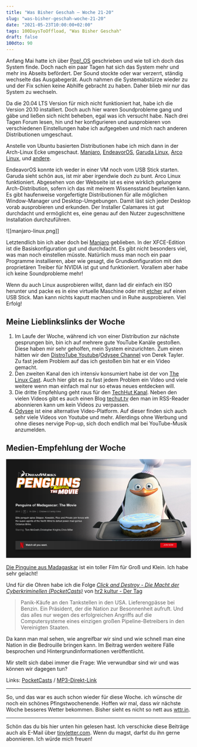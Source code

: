 ```yaml
---
title: "Was Bisher Geschah – Woche 21-20"
slug: "was-bisher-geschah-woche-21-20"
date: "2021-05-23T10:00:00+02:00"
tags: 100DaysToOffload, "Was Bisher Geschah"
draft: false
100dto: 90
---
```


Anfang Mai hatte ich über [Pop!\_OS](https://zn80.net/2021/05/hallo-pop-os/) geschrieben und wie toll ich doch das System finde. Doch nach ein paar Tagen hat sich das System mehr und mehr ins Abseits befördert. Der Sound stockte oder war verzerrt, ständig wechselte das Ausgabegerät. Auch nahmen die Systemabstürze wieder zu und der Fix schien keine Abhilfe gebracht zu haben. Daher blieb mir nur das System zu wechseln.

Da die 20.04 LTS Version für mich nicht funktioniert hat, habe ich die Version 20.10 installiert. Doch auch hier waren Soundprobleme gang und gäbe und ließen sich nicht beheben, egal was ich versucht habe. Nach drei Tagen Forum lesen, hin und her konfigurieren und ausprobieren von verschiedenen Einstellungen habe ich aufgegeben und mich nach anderen Distributionen umgeschaut.

Anstelle von Ubuntu basierten Distributionen habe ich mich dann in der Arch-Linux Ecke umgeschaut. [Manjaro](https://manjaro.org/), [EndeavorOS](https://endeavouros.com/), [Garuda Linux](https://garudalinux.org/), [Arco Linux](https://arcolinux.com/), und [andere](https://distrowatch.com/search.php?ostype=All&category=All&origin=All&basedon=Arch&notbasedon=None&desktop=All&architecture=All&package=All&rolling=All&isosize=All&netinstall=All&language=All&defaultinit=All&status=Active#simple). 

EndeavorOS konnte ich weder in einer VM noch vom USB Stick starten. Garuda sieht schön aus, ist mir aber irgendwie doch zu bunt. Arco Linux funktioniert. Abgesehen von der Webseite ist es eine wirklich gelungene Arch-Distribution, sofern ich das mit meinem Wissensstand beurteilen kann. Es gibt haufenweise vorgefertigte Distributionen für alle möglichen Window-Manager und Desktop-Umgebungen. Damit läst sich jeder Desktop vorab ausprobieren und erkunden. Der Installer Calamares ist gut durchdacht und ermöglicht es, eine genau auf den Nutzer zugeschnittene Installation durchzuführen. 

![[manjaro-linux.png]]

Letztendlich bin ich aber doch bei [Manjaro](https://manjaro.org/) geblieben. In der XFCE-Edition ist die Basiskonfiguration gut und durchdacht. Es gibt nicht besonders viel, was man noch einstellen müsste. Natürlich muss man noch ein paar Programme installieren, aber wie gesagt, die Grundkonfiguration mit den proprietären Treiber für NVIDIA ist gut und funktioniert. Vorallem aber habe ich keine Soundprobleme mehr!

Wenn du auch Linux ausprobieren willst, dann lad dir einfach ein ISO herunter und packe es in eine virtuelle Maschine oder mit [etcher](https://www.balena.io/etcher/) auf einen USB Stick. Man kann nichts kaputt machen und in Ruhe ausprobieren. Viel Erfolg!

## Meine Lieblinkslinks der Woche

1.  Im Laufe der Woche, während ich von einer Distribution zur nächste gesprungen bin, bin ich auf mehrere gute YouTube Kanäle gestoßen. Diese haben mir sehr geholfen, mein System einzurichten. Zum einen hätten wir den [DistroTube Youtube](https://www.youtube.com/channel/UCVls1GmFKf6WlTraIb_IaJg)/[Odysee Channel](https://odysee.com/@DistroTube:2) von Derek Tayler. Zu fast jedem Problem auf das ich gestoßen bin hat er ein Video gemacht.
2.  Den zweiten Kanal den ich intensiv konsumiert habe ist der von [The Linux Cast](https://www.youtube.com/c/TheLinuxCast/about). Auch hier gibt es zu fast jedem Problem ein Video und viele weitere wenn man einfach mal nur so etwas neues entdecken will.
3.  Die dritte Empfehlung geht raus für den [TechHut Kanal](https://www.youtube.com/c/TechHutHD/about). Neben den vielen Videos gibt es auch einen Blog [techut.tv](https://techhut.tv) den man im RSS-Reader abonnieren kann um kein Videos zu verpassen.
4.  [Odysee](https://odysee.com/) ist eine alternative Video-Platform. Auf dieser finden sich auch sehr viele Videos von Youtube und mehr. Allerdings ohne Werbung und ohne dieses nervige Pop-up, sich doch endlich mal bei YouTube-Musik anzumelden.

## Medien-Empfehlung der Woche

![Die Pinguine aus Madagaskar](pinguine-aus-madagaskar.png)

[Die Pinguine aus Madagaskar](https://www.netflix.com/de/title/80013941) ist ein toller Film für Groß und Klein. Ich habe sehr gelacht!

Und für die Ohren habe ich die Folge [*Click and Destroy - Die Macht der Cyberkriminellen (PocketCasts)*](https://pca.st/luzsl4sw) von [hr2 kultur - Der Tag](https://www.hr2.de/programm/der-tag/index.html)

> Panik-Käufe an den Tankstellen in den USA. Lieferengpässe bei Benzin. Ein Präsident, der die Nation zur Besonnenheit aufruft. Und das alles nur wegen des erfolgreichen Angriffs auf die Computersysteme eines einzigen großen Pipeline-Betreibers in den Vereinigten Staaten.

Da kann man mal sehen, wie angreifbar wir sind und wie schnell man eine Nation in die Bedrouille bringen kann. Im Beitrag werden weitere Fälle besprochen und Hintergrundinformationen veröffentlicht.

Mir stellt sich dabei immer die Frage: Wie verwundbar sind wir und was können wir dagegen tun?

Links: [PocketCasts](https://pca.st/luzsl4sw) / [MP3-Direkt-Link](https://mp3podcasthr-a.akamaihd.net/mp3/podcast/derTag/derTag\_20210517\_88511132.mp3)

---

So, und das war es auch schon wieder für diese Woche. ich wünsche dir noch ein schönes Pfingstwochenende. Hoffen wir mal, dass wir nächste Woche besseres Wetter bekommen. Bisher sieht es nicht so nett aus [wttr.in](https://de.wttr.in/Den+Haag+Netherlands?F). 

---

Schön das du bis hier unten hin gelesen hast. Ich verschicke diese Beiträge auch als E-Mail über [tinyletter.com](https://tinyletter.com/zn80net). Wenn du magst, darfst du ihn gerne abonnieren. Ich würde mich freuen!